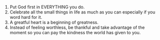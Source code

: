 1. Put God first in EVERYTHING you do.
2. Celebrate all the small things in life as much as you can especially if you word hard for it.
3. A greatful heart is a beginning of greatness.
4. Instead of feeling worthless, be thankful and take advantage of the moment so you can pay the kindness the world has given to you.
